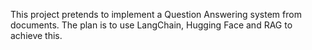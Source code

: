 This project pretends to implement a Question Answering system from documents. The plan is to use LangChain, Hugging Face and RAG to achieve this.